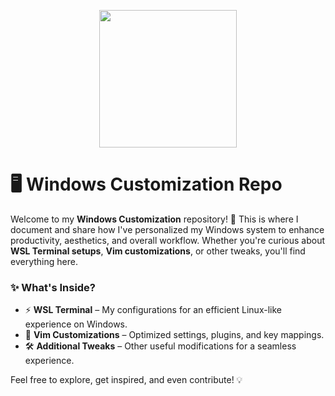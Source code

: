 <p align="center">
  <img style="height: 220px;" src="https://external-content.duckduckgo.com/iu/?u=https%3A%2F%2Fcdn.neow.in%2Fnews%2Fimages%2Fgalleries%2F4698%2F1660655319_windows_12_-_3.jpg&f=1&nofb=1&ipt=de7b246871f8af97e48d81fb4a6b5b17df11abc760b8b77a0f133648fa7b1810&ipo=images"/>
</p>

# 🖥️ Windows Customization Repo  

Welcome to my **Windows Customization** repository! 🚀 This is where I document and share how I've personalized my Windows system to enhance productivity, aesthetics, and overall workflow. Whether you're curious about **WSL Terminal setups**, **Vim customizations**, or other tweaks, you'll find everything here.  

### ✨ What's Inside?  
- ⚡ **WSL Terminal** – My configurations for an efficient Linux-like experience on Windows.  
- 🎨 **Vim Customizations** – Optimized settings, plugins, and key mappings.  
- 🛠️ **Additional Tweaks** – Other useful modifications for a seamless experience.  

Feel free to explore, get inspired, and even contribute! 💡  


